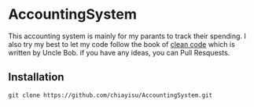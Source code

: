 # AccountingSystem
This accounting system is mainly for my parants to track their spending. I also try my best to let my code follow 
the book of [clean code](https://www.amazon.com/Clean-Code-Handbook-Software-Craftsmanship/dp/0132350882) which is written by Uncle Bob.
if you have any ideas, you can Pull Resquests.

## Installation
```
git clone https://github.com/chiayisu/AccountingSystem.git
```
